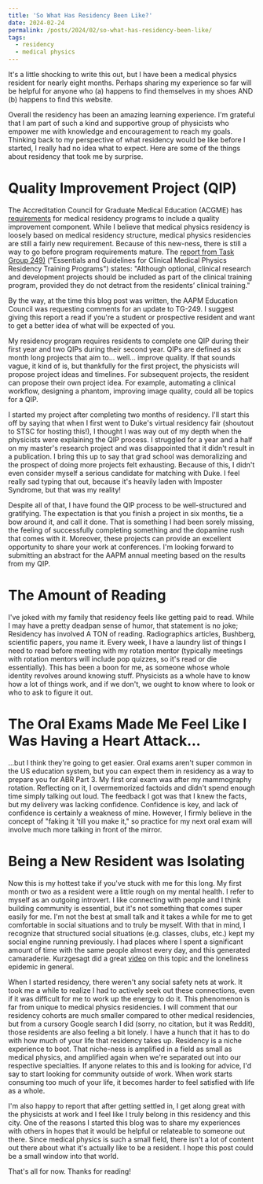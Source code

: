 ```yaml
---
title: 'So What Has Residency Been Like?'
date: 2024-02-24
permalink: /posts/2024/02/so-what-has-residency-been-like/
tags:
  - residency
  - medical physics
---
```


It's a little shocking to write this out, but I have been a medical physics resident for nearly eight months. Perhaps sharing my experience so far will be helpful for anyone who (a) happens to find themselves in my shoes AND (b) happens to find this website.

Overall the residency has been an amazing learning experience. I'm grateful that I am part of such a kind and supportive group of physicists who empower me with knowledge and encouragement to reach my goals. Thinking back to my perspective of what residency would be like before I started, I really had no idea what to expect. Here are some of the things about residency that took me by surprise.

Quality Improvement Project (QIP)
=====
The Accreditation Council for Graduate Medical Education (ACGME) has [requirements](https://www.acgme.org/globalassets/PDFs/commonguide/IVA5c_EducationalProgram_ACGMECompetencies_PBLI_Documentation.pdf) for medical residency programs to include a quality improvement component. While I believe that medical physics residency is loosely based on medical residency structure, medical physics residencies are still a fairly new requirement. Because of this new-ness, there is still a way to go before program requirements mature. The [report from Task Group 249)](https://www.aapm.org/pubs/reports/rpt_249.pdf) ("Essentials and Guidelines for Clinical Medical Physics Residency Training Programs") states: 
"Although optional, clinical research and development projects should be included as part of the clinical training program, provided they do not detract from the residents’ clinical training."

By the way, at the  time  this blog post was written, the AAPM Education Council was requesting comments for an update to TG-249. I suggest giving this report a read if you're a student or prospective resident and want to get a better idea of what will be expected of you.

My residency program requires residents to complete one QIP during their first year and two QIPs during their second year. QIPs are defined as six month long projects that aim to... well... improve quality. If that sounds vague, it kind of is, but thankfully for the first project, the physicists will propose project ideas and timelines. For subsequent projects, the resident can propose their own project idea. For example, automating a clinical workflow, designing a phantom, improving image quality, could all be topics for a QIP. 

I started my project after completing two months of residency. I'll start this off by saying that when I first went to Duke's virtual residency fair (shoutout to STSC for hosting this!), I thought I was way out of my depth when the physicists were explaining the QIP process. I struggled for a year and a half on my master's research project and was disappointed that it didn't result in a publication. I bring this up to say that grad school was demoralizing and the prospect of doing more projects felt exhausting. Because of this, I didn't even consider myself a serious candidate for matching with Duke. I feel really sad typing that out, because it's heavily laden with Imposter Syndrome, but that was my reality!

Despite all of that, I have found the QIP process to be well-structured and gratifying. The expectation is that you finish a project in six months, tie a bow around it, and call it done. That is something I had been sorely missing, the feeling of successfully completing something and the dopamine rush that comes with it. Moreover, these projects can provide an excellent opportunity to share your work at conferences. I'm looking forward to submitting an abstract for the AAPM annual meeting based on the results from my QIP. 

The Amount of Reading
=====
I've joked with my family that residency feels like getting paid to read. While I may have a pretty deadpan sense of humor, that statement is no joke; Residency has involved A TON of reading. Radiographics articles, Bushberg, scientific papers, you name it. Every week, I have a laundry list of things I need to read before meeting with my rotation mentor (typically meetings with rotation mentors will include pop quizzes, so it's read or die essentially). This has been a boon for me, as someone whose whole identity revolves around knowing stuff. Physicists as a whole have to know how a lot of things work, and if we don't, we ought to know where to look or who to ask to figure it out.

The Oral Exams Made Me Feel Like I Was Having a Heart Attack...
=====
...but I think they're going to get easier. Oral exams aren't super common in the US education system, but you can expect them in residency as a way to prepare you for ABR Part 3. My first oral exam was after my mammography rotation. Reflecting on it, I overmemorized factoids and didn't spend enough time simply talking out loud. The feedback I got was that I knew the facts, but my delivery was lacking confidence. Confidence is key, and lack of confidence is certainly a weakness of mine. However, I firmly believe in the concept of "faking it 'till you make it," so practice for my next oral exam will involve much more talking in front of the mirror. 

Being a New Resident was Isolating
=====
Now this is my hottest take if you've stuck with me for this long. My first month or two as a resident were a little rough on my mental health. I refer to myself as an outgoing introvert. I like connecting with people and I think building community is essential, but it's not something that comes super easily for me. I'm not the best at small talk and it takes a while for me to get comfortable in social situations and to truly be myself. With that in mind, I recognize that structured social situations (e.g. classes, clubs, etc.) kept my social engine running previously. I had places where I spent a significant amount of time with the same people almost every day, and this generated camaraderie. Kurzgesagt did a great [video](https://youtu.be/n3Xv_g3g-mA?si=e24mKtdqYIDTfxaW) on this topic and the loneliness epidemic in general.

When I started residency, there weren't any social safety nets at work. It took me a while to realize I had to actively seek out these connections, even if it was difficult for me to work up the energy to do it. This phenomenon is far from unique to medical physics residencies. I will comment that our residency cohorts are much smaller compared to other medical residencies, but from a cursory Google search I did (sorry, no citation, but it was Reddit), those residents are also feeling a bit lonely. I have a hunch that it has to do with how much of your life that residency takes up. Residency is a niche experience to boot. That niche-ness is amplified in a field as small as medical physics, and amplified again when we're separated out into our respective specialties. If anyone relates to this and is looking for advice, I'd say to start looking for community outside of work. When work starts consuming too much of your life, it becomes harder to feel satisfied with life as a whole. 

I'm also happy to report that after getting settled in, I get along great with the physicists at work and I feel like I truly belong in this residency and this city. One of the reasons I started this blog was to share my experiences with others in hopes that it would be helpful or relateable to someone out there. Since medical physics is such a small field, there isn't a lot of content out there about what it's actually like to be a resident. I hope this post could be a small window into that world.

That's all for now. Thanks for reading!




